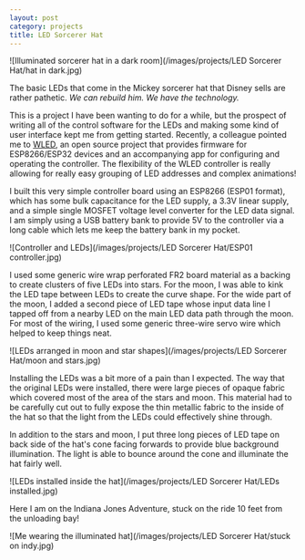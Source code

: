 ```yaml
---
layout: post
category: projects
title: LED Sorcerer Hat
---
```

![Illuminated sorcerer hat in a dark room](/images/projects/LED Sorcerer Hat/hat in dark.jpg)

The basic LEDs that come in the Mickey sorcerer hat that Disney sells are rather pathetic. *We can rebuild him. We have the technology.* <!--more-->

This is a project I have been wanting to do for a while, but the prospect of writing all of the control software for the LEDs and making some kind of user interface kept me from getting started. Recently, a colleague pointed me to <a href="https://kno.wled.ge/">WLED</a>, an open source project that provides firmware for ESP8266/ESP32 devices and an accompanying app for configuring and operating the controller. The flexibility of the WLED controller is really allowing for really easy grouping of LED addresses and complex animations!

I built this very simple controller board using an ESP8266 (ESP01 format), which has some bulk capacitance for the LED supply, a 3.3V linear supply, and a simple single MOSFET voltage level converter for the LED data signal. I am simply using a USB battery bank to provide 5V to the controller via a long cable which lets me keep the battery bank in my pocket.

![Controller and LEDs](/images/projects/LED Sorcerer Hat/ESP01 controller.jpg)

I used some generic wire wrap perforated FR2 board material as a backing to create clusters of five LEDs into stars. For the moon, I was able to kink the LED tape between LEDs to create the curve shape. For the wide part of the moon, I added a second piece of LED tape whose input data line I tapped off from a nearby LED on the main LED data path through the moon. For most of the wiring, I used some generic three-wire servo wire which helped to keep things neat.

![LEDs arranged in moon and star shapes](/images/projects/LED Sorcerer Hat/moon and stars.jpg)

Installing the LEDs was a bit more of a pain than I expected. The way that the original LEDs were installed, there were large pieces of opaque fabric which covered most of the area of the stars and moon. This material had to be carefully cut out to fully expose the thin metallic fabric to the inside of the hat so that the light from the LEDs could effectively shine through.

In addition to the stars and moon, I put three long pieces of LED tape on back side of the hat's cone facing forwards to provide blue background illumination. The light is able to bounce around the cone and illuminate the hat fairly well.

![LEDs installed inside the hat](/images/projects/LED Sorcerer Hat/LEDs installed.jpg)

Here I am on the Indiana Jones Adventure, stuck on the ride 10 feet from the unloading bay!

![Me wearing the illuminated hat](/images/projects/LED Sorcerer Hat/stuck on indy.jpg)
